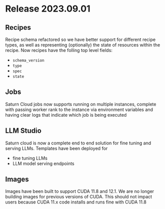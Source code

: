 # Release 2023.09.01


## Recipes

Recipe schema refactored so we have better support for different recipe types, as well as representing (optionally) the state
of resources within the recipe. Now recipes have the folling top level fields:
- `schema_version`
- `type`
- `spec`
- `state`

## Jobs

Saturn Cloud jobs now supports running on multiple instances, complete with passing worker rank to the instance via environment variables and having clear logs that indicate which job is being executed

## LLM Studio

Saturn cloud is now a complete end to end solution for fine tuning and serving LLMs. Templates have been deployed for

- fine tuning LLMs
- LLM model serving endpoints

## Images

Images have been built to support CUDA 11.8 and 12.1. We are no longer building images for previous versions of CUDA.
This should not impact users because CUDA 11.x code installs and runs fine with CUDA 11.8
